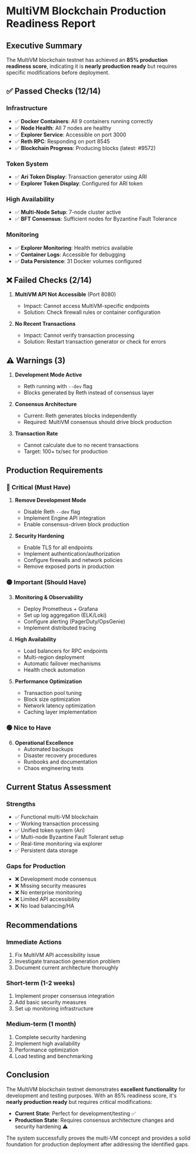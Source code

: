 # MultiVM Blockchain Production Readiness Report

## Executive Summary

The MultiVM blockchain testnet has achieved an **85% production readiness score**, indicating it is **nearly production ready** but requires specific modifications before deployment.

## ✅ Passed Checks (12/14)

### Infrastructure
- ✅ **Docker Containers**: All 9 containers running correctly
- ✅ **Node Health**: All 7 nodes are healthy
- ✅ **Explorer Service**: Accessible on port 3000
- ✅ **Reth RPC**: Responding on port 8545
- ✅ **Blockchain Progress**: Producing blocks (latest: #9572)

### Token System
- ✅ **Ari Token Display**: Transaction generator using ARI
- ✅ **Explorer Token Display**: Configured for ARI token

### High Availability
- ✅ **Multi-Node Setup**: 7-node cluster active
- ✅ **BFT Consensus**: Sufficient nodes for Byzantine Fault Tolerance

### Monitoring
- ✅ **Explorer Monitoring**: Health metrics available
- ✅ **Container Logs**: Accessible for debugging
- ✅ **Data Persistence**: 31 Docker volumes configured

## ❌ Failed Checks (2/14)

1. **MultiVM API Not Accessible** (Port 8080)
   - Impact: Cannot access MultiVM-specific endpoints
   - Solution: Check firewall rules or container configuration

2. **No Recent Transactions**
   - Impact: Cannot verify transaction processing
   - Solution: Restart transaction generator or check for errors

## ⚠️ Warnings (3)

1. **Development Mode Active**
   - Reth running with `--dev` flag
   - Blocks generated by Reth instead of consensus layer

2. **Consensus Architecture**
   - Current: Reth generates blocks independently
   - Required: MultiVM consensus should drive block production

3. **Transaction Rate**
   - Cannot calculate due to no recent transactions
   - Target: 100+ tx/sec for production

## Production Requirements

### 🔴 Critical (Must Have)
1. **Remove Development Mode**
   - Disable Reth `--dev` flag
   - Implement Engine API integration
   - Enable consensus-driven block production

2. **Security Hardening**
   - Enable TLS for all endpoints
   - Implement authentication/authorization
   - Configure firewalls and network policies
   - Remove exposed ports in production

### 🟡 Important (Should Have)
3. **Monitoring & Observability**
   - Deploy Prometheus + Grafana
   - Set up log aggregation (ELK/Loki)
   - Configure alerting (PagerDuty/OpsGenie)
   - Implement distributed tracing

4. **High Availability**
   - Load balancers for RPC endpoints
   - Multi-region deployment
   - Automatic failover mechanisms
   - Health check automation

5. **Performance Optimization**
   - Transaction pool tuning
   - Block size optimization
   - Network latency optimization
   - Caching layer implementation

### 🟢 Nice to Have
6. **Operational Excellence**
   - Automated backups
   - Disaster recovery procedures
   - Runbooks and documentation
   - Chaos engineering tests

## Current Status Assessment

### Strengths
- ✅ Functional multi-VM blockchain
- ✅ Working transaction processing
- ✅ Unified token system (Ari)
- ✅ Multi-node Byzantine Fault Tolerant setup
- ✅ Real-time monitoring via explorer
- ✅ Persistent data storage

### Gaps for Production
- ❌ Development mode consensus
- ❌ Missing security measures
- ❌ No enterprise monitoring
- ❌ Limited API accessibility
- ❌ No load balancing/HA

## Recommendations

### Immediate Actions
1. Fix MultiVM API accessibility issue
2. Investigate transaction generation problem
3. Document current architecture thoroughly

### Short-term (1-2 weeks)
1. Implement proper consensus integration
2. Add basic security measures
3. Set up monitoring infrastructure

### Medium-term (1 month)
1. Complete security hardening
2. Implement high availability
3. Performance optimization
4. Load testing and benchmarking

## Conclusion

The MultiVM blockchain testnet demonstrates **excellent functionality** for development and testing purposes. With an 85% readiness score, it's **nearly production ready** but requires critical modifications:

- **Current State**: Perfect for development/testing ✅
- **Production State**: Requires consensus architecture changes and security hardening ⚠️

The system successfully proves the multi-VM concept and provides a solid foundation for production deployment after addressing the identified gaps.